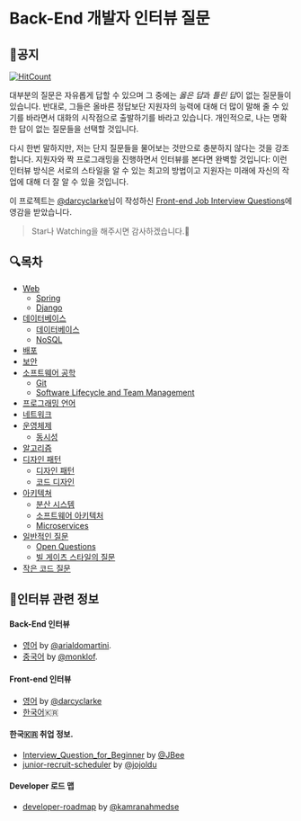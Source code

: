 Back-End 개발자 인터뷰 질문
======================================
## 📌공지
[![HitCount](http://hits.dwyl.io/nesoy/Back-end-Developer-Interview-Questions.svg)](http://hits.dwyl.io/nesoy/Back-end-Developer-Interview-Questions)

대부분의 질문은 자유롭게 답할 수 있으며 그 중에는 *옳은 답*과 *틀린 답*이 없는 질문들이 있습니다. 반대로, 그들은 올바른 정답보단 지원자의 능력에 대해 더 많이 말해 줄 수 있기를 바라면서 대화의 시작점으로 출발하기를 바라고 있습니다. 개인적으로, 나는 명확한 답이 없는 질문들을 선택할 것입니다.

다시 한번 말하지만, 저는 단지 질문들을 물어보는 것만으로 충분하지 않다는 것을 강조합니다. 지원자와 짝 프로그래밍을 진행하면서 인터뷰를 본다면 완벽할 것입니다: 이런 인터뷰 방식은 서로의 스타일을 알 수 있는 최고의 방법이고 지원자는 미래에 자신의 작업에 대해 더 잘 알 수 있을 것입니다.

이 프로젝트는 [@darcyclarke](https://github.com/darcyclarke)님이 작성하신 [Front-end Job Interview Questions](https://github.com/darcyclarke/Front-end-Developer-Interview-Questions)에 영감을 받았습니다.

> Star나 Watching을 해주시면 감사하겠습니다.🙏

## 🔍<a name='toc'>목차 </a>
- [Web](/Category/Web/README.md#web)
    - [Spring](/Category/Web/README.md#spring)
    - [Django](/Category/Web/README.md#django)
- [데이터베이스](/Category/Database/README.md)
    - [데이터베이스](/Category/Database/README.md#databases)
    - [NoSQL](/Category/Database/README.md#nosql)
- [배포](/Category/Deploy/README.md#deploy)
- [보안](/Category/Security/README.md#security)
- [소프트웨어 공학](/Category/SoftwareEngineering/README.md)
    - [Git](/Category/SoftwareEngineering/README.md#git)
    - [Software Lifecycle and Team Management](/Category/SoftwareEngineering/README.md#management)
- [프로그래밍 언어](/Category/Language/README.md#languages)
- [네트워크](/Category/Network/README.md#network)
- [운영체제](/Category/OS/README.md)
    - [동시성](/Category/OS/README.md#concurrency)
- [알고리즘](/Category/Algorithms/README.md#algorithms)
- [디자인 패턴](/Category/DesignPattern/README.md)
    - [디자인 패턴](/Category/DesignPattern/README.md#patterns)
    - [코드 디자인](/Category/DesignPattern/README.md#design)
- [아키텍쳐](/Category/Architecture/README.md)
    - [분산 시스템](/Category/Architecture/README.md#distributed)
    - [소프트웨어 아키텍처](/Category/Architecture/README.md#architecture)
    - [Microservices](/Category/Architecture/README.md#microservice)
- [일반적인 질문](/Category/General/README.md#general)
    - [Open Questions](/Category/General/README.md#open)
    - [빌 게이츠 스타일의 질문](/Category/General/README.md#billgates)
- [작은 코드 질문](/Category/Code/README.md#snippets)  

## 💼인터뷰 관련 정보
#### Back-End 인터뷰
- [영어](https://github.com/arialdomartini/Back-End-Developer-Interview-Questions) by [@arialdomartini](https://github.com/arialdomartini).
- [중국어](https://github.com/monklof/Back-End-Developer-Interview-Questions) by [@monklof](https://github.com/monklof).

#### Front-end 인터뷰
- [영어](https://github.com/darcyclarke/Front-end-Developer-Interview-Questions) by [@darcyclarke](https://github.com/darcyclarke)
- [한국어](https://github.com/h5bp/Front-end-Developer-Interview-Questions/tree/master/Translations/Korean)🇰🇷

#### 한국🇰🇷 취업 정보.
- [Interview_Question_for_Beginner](https://github.com/JaeYeopHan/Interview_Question_for_Beginner) by [@JBee](https://github.com/JaeYeopHan)
- [junior-recruit-scheduler](https://github.com/jojoldu/junior-recruit-scheduler) by [@jojoldu](https://github.com/jojoldu)

#### Developer 로드 맵
- [developer-roadmap](https://github.com/kamranahmedse/developer-roadmap) by [@kamranahmedse](https://github.com/kamranahmedse/)